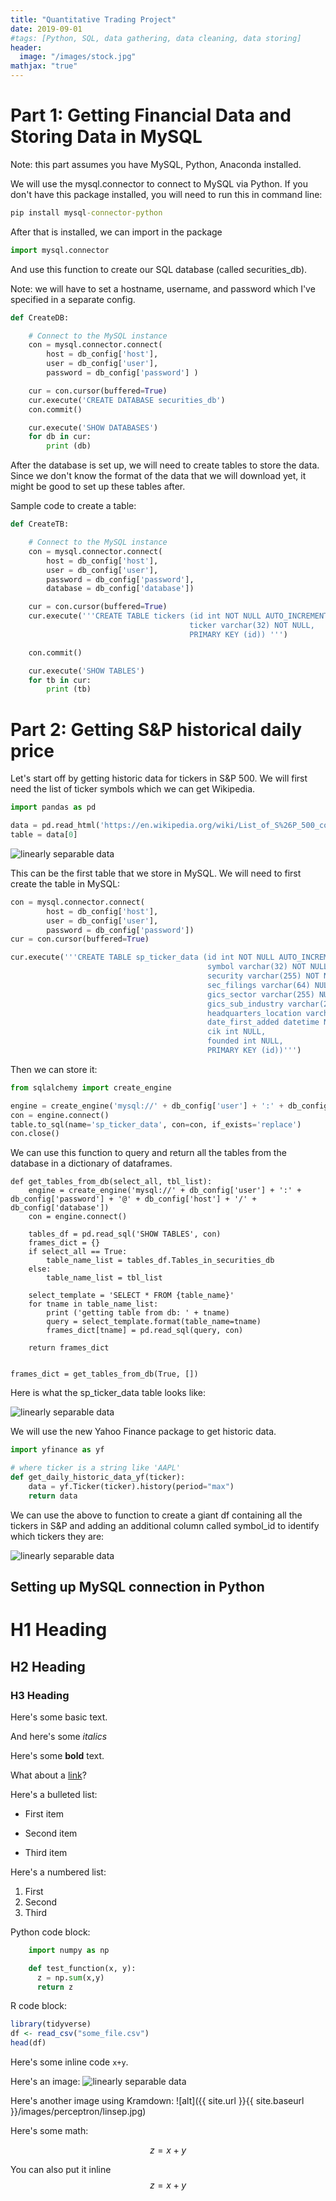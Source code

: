 ```yaml
---
title: "Quantitative Trading Project"
date: 2019-09-01
#tags: [Python, SQL, data gathering, data cleaning, data storing]
header:
  image: "/images/stock.jpg"
mathjax: "true"
---
```


# Part 1: Getting Financial Data and Storing Data in MySQL


Note: this part assumes you have MySQL, Python, Anaconda installed. 

We will use the mysql.connector to connect to MySQL via Python. If you don't have this package installed, you will need to run this in command line:

```cmd
pip install mysql-connector-python
```


After that is installed, we can import in the package 

```python
import mysql.connector
```


And use this function to create our SQL database (called securities_db).

Note: we will have to set a hostname, username, and password which I've specified in a separate config. 

```python
def CreateDB:

    # Connect to the MySQL instance
    con = mysql.connector.connect(
        host = db_config['host'],
        user = db_config['user'],
        password = db_config['password'] )

    cur = con.cursor(buffered=True)
    cur.execute('CREATE DATABASE securities_db')
    con.commit()

    cur.execute('SHOW DATABASES')
    for db in cur:
        print (db)
```


After the database is set up, we will need to create tables to store the data. Since we don't know the format of the data that we will download yet, it might be good to set up these tables after.

Sample code to create a table:

```python
def CreateTB:

    # Connect to the MySQL instance
    con = mysql.connector.connect(
        host = db_config['host'],
        user = db_config['user'],
        password = db_config['password'],
        database = db_config['database'])

    cur = con.cursor(buffered=True)
    cur.execute('''CREATE TABLE tickers (id int NOT NULL AUTO_INCREMENT, 
    									ticker varchar(32) NOT NULL,
    									PRIMARY KEY (id)) ''')

    con.commit()

    cur.execute('SHOW TABLES')
    for tb in cur:
        print (tb)
```



# Part 2: Getting S&P historical daily price
Let's start off by getting historic data for tickers in S&P 500. We will first need the list of ticker symbols which we can get Wikipedia.

```python
import pandas as pd

data = pd.read_html('https://en.wikipedia.org/wiki/List_of_S%26P_500_companies')
table = data[0]
```


<img src="{{ site.url }}{{ site.baseurl }}/images/setup/sp_ticker_data.png" alt="linearly separable data">


This can be the first table that we store in MySQL. We will need to first create the table in MySQL:

```python
con = mysql.connector.connect(
        host = db_config['host'],
        user = db_config['user'],
        password = db_config['password'])
cur = con.cursor(buffered=True)

cur.execute('''CREATE TABLE sp_ticker_data (id int NOT NULL AUTO_INCREMENT, 
                                            symbol varchar(32) NOT NULL,
                                            security varchar(255) NOT NULL,
                                            sec_filings varchar(64) NULL,
                                            gics_sector varchar(255) NULL,
                                            gics_sub_industry varchar(255) NULL,
                                            headquarters_location varchar(255) NULL,
                                            date_first_added datetime NULL, 
                                            cik int NULL,
                                            founded int NULL,
                                            PRIMARY KEY (id))''')
```


Then we can store it:

```python
from sqlalchemy import create_engine

engine = create_engine('mysql://' + db_config['user'] + ':' + db_config['password'] + '@' + db_config['host'] + '/' + db_config['database'])
con = engine.connect()
table.to_sql(name='sp_ticker_data', con=con, if_exists='replace')
con.close()
```

We can use this function to query and return all the tables from the database in a dictionary of dataframes.

```
def get_tables_from_db(select_all, tbl_list):
    engine = create_engine('mysql://' + db_config['user'] + ':' + db_config['password'] + '@' + db_config['host'] + '/' + db_config['database'])
    con = engine.connect()

    tables_df = pd.read_sql('SHOW TABLES', con)
    frames_dict = {}
    if select_all == True:
        table_name_list = tables_df.Tables_in_securities_db
    else:
        table_name_list = tbl_list

    select_template = 'SELECT * FROM {table_name}'
    for tname in table_name_list:
        print ('getting table from db: ' + tname)
        query = select_template.format(table_name=tname)
        frames_dict[tname] = pd.read_sql(query, con)

    return frames_dict


frames_dict = get_tables_from_db(True, [])
```

Here is what the sp_ticker_data table looks like:

<img src="{{ site.url }}{{ site.baseurl }}/images/setup/sp_ticker_data.png" alt="linearly separable data">


We will use the new Yahoo Finance package to get historic data. 

```python
import yfinance as yf

# where ticker is a string like 'AAPL'
def get_daily_historic_data_yf(ticker):
    data = yf.Ticker(ticker).history(period="max")
    return data

```

We can use the above to function to create a giant df containing all the tickers in S&P and adding an additional column called symbol_id to identify which tickers they are:

<img src="{{ site.url }}{{ site.baseurl }}/images/setup/daily_data_yf.png" alt="linearly separable data">















## Setting up MySQL connection in Python


















# H1 Heading

## H2 Heading

### H3 Heading

Here's some basic text.

And here's some *italics*

Here's some **bold** text.

What about a [link](https://github.com/dataoptimal)?

Here's a bulleted list:
* First item
+ Second item
- Third item

Here's a numbered list:
1. First
2. Second
3. Third

Python code block:
```python
    import numpy as np

    def test_function(x, y):
      z = np.sum(x,y)
      return z
```

R code block:
```r
library(tidyverse)
df <- read_csv("some_file.csv")
head(df)
```

Here's some inline code `x+y`.

Here's an image:
<img src="{{ site.url }}{{ site.baseurl }}/images/perceptron/linsep.jpg" alt="linearly separable data">

Here's another image using Kramdown:
![alt]({{ site.url }}{{ site.baseurl }}/images/perceptron/linsep.jpg)

Here's some math:

$$z=x+y$$

You can also put it inline $$z=x+y$$
